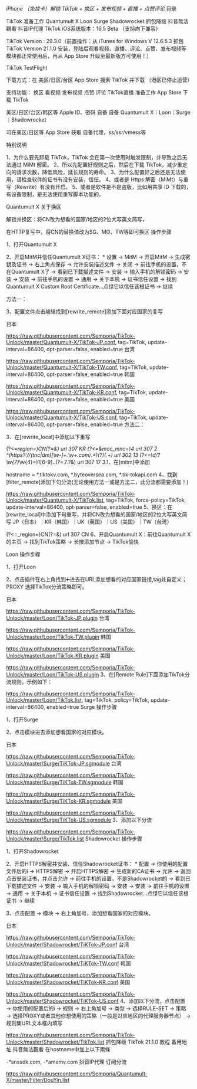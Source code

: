 *iPhone （免拔卡）解锁 TikTok + 换区 + 发布视频 + 直播 + 点赞评论*
目录

TikTok
准备工作
Quantumult X
Loon
Surge
Shadowrocket
抓包降级
抖音無法觀看
抖音IP代理
TikTok
iOS系统版本：16.5 Beta （支持向下兼容）

TikTok Version : 29.3.0（前置操作：从 iTunes for Windows V 12.6.5.3 抓包 TikTok Version 21.1.0 安装，登陆后观看视频、直播、评论、点赞、发布视频等模块都正常使用后，再从 App Store 升级至最新版方可使用！）

TikTok TestFlight

下载方式：在 美区/日区/台区 App Store 搜索 TikTok 并下载 （港区已停止运营）

支持功能：
 换区
 看视频
 发布视频
 点赞
 评论
 TikTok直播
准备工作
App Store 下载 TikTok

美区/日区/台区/韩区等 Apple ID、密码 自备
自备 Quantumult X｜Loon｜Surge｜Shadowrocket

可在美区/日区等 App Store 获取
自备代理，ss/ssr/vmess等

特别说明

1、为什么要先卸载 TikTok，TikTok 会在第一次使用时触发限制，并导致之后无法通过 MiMt 解密。
2、所以先配置好规则之后，然后在下载 TikTok，减少重定向的请求次数，降低风险，延长规则的寿命。
3、为什么配置好之后还是无法使用，请检查软件的证书有没有安装，信任。 4、或者是 Https 解密（MiMt）与重写（Rewrite）有没有开启。
5、或者是软件是不是盗版，比如用共享 ID 下载的，有设备限制，是无法使用重写脚本功能的。

Quantumult X
关于换区

解锁并换区：将CN改为想看的国家/地区的2位大写英文简写，

在HTTP复写中，将CN的替换值改为SG、MO、TW等即可换区
操作步骤

1、打开Quantumult X

2、开启MitM并信任Quantumult X证书： * 设置 → MitM → 开启MitM → 生成密钥及证书 → 右上角点保存 → 允许安装描述文件 → 关闭 → 前往手机的设置，不在Quantumult X了 → 看到已下载描述文件 → 安装 → 输入手机的解锁密码 → 安装 → 安装 → 前往手机的设置 → 通用 → 关于本机 → 证书信任设置 → 找到Quantumult X Custom Root Certificate…点绿它以信任该根证书 → 继续

方法一：

3、配置文件点击编辑找到[rewrite_remote]添加下面对应国家的复写

日本

https://raw.githubusercontent.com/Semporia/TikTok-Unlock/master/Quantumult-X/TikTok-JP.conf, tag=TikTok, update-interval=86400, opt-parser=false, enabled=true
台湾

https://raw.githubusercontent.com/Semporia/TikTok-Unlock/master/Quantumult-X/TikTok-TW.conf, tag=TikTok, update-interval=86400, opt-parser=false, enabled=true
韩国

https://raw.githubusercontent.com/Semporia/TikTok-Unlock/master/Quantumult-X/TikTok-KR.conf, tag=TikTok, update-interval=86400, opt-parser=false, enabled=true
美国

https://raw.githubusercontent.com/Semporia/TikTok-Unlock/master/Quantumult-X/TikTok-US.conf, tag=TikTok, update-interval=86400, opt-parser=false, enabled=true
方法二：

3、在[rewrite_local]中添加以下重写

(?<=_region=)CN(?=&) url 307 KR
(?<=&mcc_mnc=)4 url 307 2
^(https?:\/\/(tnc|dm)[\w-]+\.\w+\.com\/.+)(\?)(.+) url 302  $1$3
(?<=\d\/\?\w{7}_\w{4}=)1[6-9]..(?=.?.?&) url 307 17
3.1、在[mitm]中添加

hostname = *.tiktokv.com, *.byteoversea.com, *.tik-tokapi.com
4、找到[filter_remote]添加下句分流(无论使用方法一或是方法二，此分流都需要添加！)

https://raw.githubusercontent.com/Semporia/TikTok-Unlock/master/Quantumult-X/TikTok.list, tag=TikTok, force-policy=TikTok, update-interval=86400, opt-parser=false, enabled=true
5、换区：在[rewrite_local]中添加下句重写，并将CN改为想看的国家/地区的2位大写英文简写 JP（日本）｜KR（韩国）｜UK（英国）｜US（美国）｜TW（台湾）

(?<=_region=)CN(?=&) url 307 CN
6、开启Quantumult X：前往Quantumult X的主页 → 找到TikTok策略 → 长按添加节点 → TikTok愉快

Loon
操作步骤

1、打开Loon

2、点击插件在右上角找到➕进去在URL添加想看的对应国家链接,tag处自定义；PROXY 选择TikTok分流策略即可。

日本

https://raw.githubusercontent.com/Semporia/TikTok-Unlock/master/Loon/TikTok-JP.plugin
台湾

https://raw.githubusercontent.com/Semporia/TikTok-Unlock/master/Loon/TikTok-TW.plugin
韩国

https://raw.githubusercontent.com/Semporia/TikTok-Unlock/master/Loon/TikTok-KR.plugin
美国

https://raw.githubusercontent.com/Semporia/TikTok-Unlock/master/Loon/TikTok-US.plugin
3、在[Remote Rule]下面添加TikTok分流规则，示例如下：

https://raw.githubusercontent.com/Semporia/TikTok-Unlock/master/Loon/TikTok.list, tag=TikTok, policy=TikTok, update-interval=86400, enabled=true
Surge
操作步骤

1、打开Surge

2、点击模块进去添加想看国家的对应模块。

日本

https://raw.githubusercontent.com/Semporia/TikTok-Unlock/master/Surge/TiKTok-JP.sgmodule
台湾

https://raw.githubusercontent.com/Semporia/TikTok-Unlock/master/Surge/TiKTok-TW.sgmodule
韩国

https://raw.githubusercontent.com/Semporia/TikTok-Unlock/master/Surge/TiKTok-KR.sgmodule
美国

https://raw.githubusercontent.com/Semporia/TikTok-Unlock/master/Surge/TiKTok-US.sgmodule
3、添加以下分流

https://raw.githubusercontent.com/Semporia/TikTok-Unlock/master/Surge/TikTok.list
Shadowrocket
操作步骤

1、打开Shadowrocket

2、开启HTTPS解密并安装、信任Shadowrocket证书： * 配置 → 你使用的配置文件后的i → HTTPS解密 → 开启HTTPS解密 → 生成新的CA证书 → 允许 → 返回点击安装证书，并点击允许 → 前往手机的设置，不是Shadowrocket的 → 看到已下载描述文件 → 安装 → 输入手机的解锁密码 → 安装 → 安装 → 前往手机的设置 → 通用 → 关于本机 → 证书信任设置 → 找到Shadowrocket…点绿它以信任该根证书 → 继续

3、点击配置 → 模块 → 右上角加号，添加想看国家的对应模块。

日本

https://raw.githubusercontent.com/Semporia/TikTok-Unlock/master/Shadowrocket/TiKTok-JP.conf
台湾

https://raw.githubusercontent.com/Semporia/TikTok-Unlock/master/Shadowrocket/TiKTok-TW.conf
韩国

https://raw.githubusercontent.com/Semporia/TikTok-Unlock/master/Shadowrocket/TiKTok-KR.conf
美国

https://raw.githubusercontent.com/Semporia/TikTok-Unlock/master/Shadowrocket/TiKTok-US.conf
4、添加以下分流，点击配置 → 你使用的配置后的i → 规则 → 右上角加号 → 类型 → 选择RULE-SET → 策略 → 选择PROXY或者其他你想使用的策略（一般是对应地区的代理服务器节点） → 规则集URL文本框内填写

https://raw.githubusercontent.com/Semporia/TikTok-Unlock/master/Shadowrocket/TikTok.list
抓包降级 TikTok 21.1.0
教程
备用地址
抖音無法觀看
在hostname中加上以下兩條

-*snssdk.com, -*amemv.com
抖音IP代理
订阅分流

https://raw.githubusercontent.com/Semporia/Quantumult-X/master/Filter/DouYin.list
